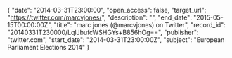 {
  "date": "2014-03-31T23:00:00", 
  "open_access": false, 
  "target_url": "https://twitter.com/marcvjones/", 
  "description": "", 
  "end_date": "2015-05-15T00:00:00Z", 
  "title": "marc jones (@marcvjones) on Twitter", 
  "record_id": "20140331T230000/LqlJbufcWSHGYs+B856hOg==", 
  "publisher": "twitter.com", 
  "start_date": "2014-03-31T23:00:00Z", 
  "subject": "European Parliament Elections 2014"
}

